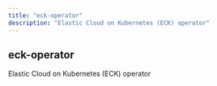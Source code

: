 ```yaml
---
title: "eck-operator"
description: "Elastic Cloud on Kubernetes (ECK) operator"
---
```


## eck-operator

Elastic Cloud on Kubernetes (ECK) operator
